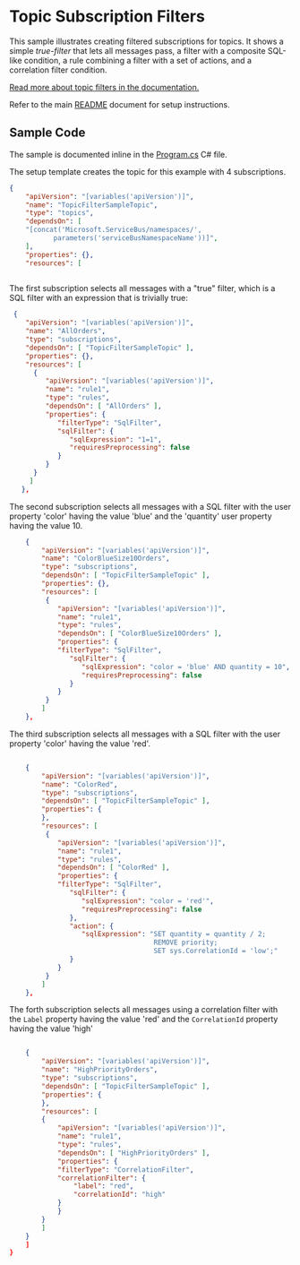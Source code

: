 # Topic Subscription Filters

This sample illustrates creating filtered subscriptions for topics. It shows a
simple *true-filter* that lets all messages pass, a filter with a composite
SQL-like condition, a rule combining a filter with a set of actions, and a
correlation filter condition.  

[Read more about topic filters in the documentation.](https://docs.microsoft.com/azure/service-bus-messaging/topic-filters)

Refer to the main [README](../README.md) document for setup instructions.

## Sample Code 

The sample is documented inline in the [Program.cs](Program.cs) C# file.

The setup template creates the topic for this example with 4 subscriptions. 

``` JSON
{
    "apiVersion": "[variables('apiVersion')]",
    "name": "TopicFilterSampleTopic",
    "type": "topics",
    "dependsOn": [
    "[concat('Microsoft.ServiceBus/namespaces/', 
           parameters('serviceBusNamespaceName'))]",
    ],
    "properties": {},
    "resources": [
    

```

The first subscription selects all messages with a "true" filter, which is a SQL
filter with an expression that is trivially true:

``` JSON
 {
    "apiVersion": "[variables('apiVersion')]",
    "name": "AllOrders",
    "type": "subscriptions",
    "dependsOn": [ "TopicFilterSampleTopic" ],
    "properties": {},
    "resources": [
      {
         "apiVersion": "[variables('apiVersion')]",
         "name": "rule1",
         "type": "rules",
         "dependsOn": [ "AllOrders" ],
         "properties": {
            "filterType": "SqlFilter",
            "sqlFilter": {
               "sqlExpression": "1=1",
               "requiresPreprocessing": false
            }
         }
      }
     ]
   },
```

The second subscription selects all messages with a SQL filter with the user
property 'color' having the value 'blue' and the 'quantity' user property having
the value 10. 

``` JSON
    {
        "apiVersion": "[variables('apiVersion')]",
        "name": "ColorBlueSize10Orders",
        "type": "subscriptions",
        "dependsOn": [ "TopicFilterSampleTopic" ],
        "properties": {},
        "resources": [
         {
            "apiVersion": "[variables('apiVersion')]",
            "name": "rule1",
            "type": "rules",
            "dependsOn": [ "ColorBlueSize10Orders" ],
            "properties": {
            "filterType": "SqlFilter",
               "sqlFilter": {
                  "sqlExpression": "color = 'blue' AND quantity = 10",
                  "requiresPreprocessing": false
               }
            }
         }
        ]
    },
```

The third subscription selects all messages with a SQL filter with the user
property 'color' having the value 'red'. 

``` JSON

    {
        "apiVersion": "[variables('apiVersion')]",
        "name": "ColorRed",
        "type": "subscriptions",
        "dependsOn": [ "TopicFilterSampleTopic" ],
        "properties": {
        },
        "resources": [
         {
            "apiVersion": "[variables('apiVersion')]",
            "name": "rule1",
            "type": "rules",
            "dependsOn": [ "ColorRed" ],
            "properties": {
            "filterType": "SqlFilter",
               "sqlFilter": {
                  "sqlExpression": "color = 'red'",
                  "requiresPreprocessing": false
               },
               "action": {
                  "sqlExpression": "SET quantity = quantity / 2; 
                                    REMOVE priority; 
                                    SET sys.CorrelationId = 'low';"
               }
            }
         }
        ]
    },
```

The forth subscription selects all messages using a correlation filter with the
```Label``` property having the value 'red' and the ```CorrelationId``` property
having the value 'high' 

``` JSON

    {
        "apiVersion": "[variables('apiVersion')]",
        "name": "HighPriorityOrders",
        "type": "subscriptions",
        "dependsOn": [ "TopicFilterSampleTopic" ],
        "properties": {
        },
        "resources": [
        {
            "apiVersion": "[variables('apiVersion')]",
            "name": "rule1",
            "type": "rules",
            "dependsOn": [ "HighPriorityOrders" ],
            "properties": {
            "filterType": "CorrelationFilter",
            "correlationFilter": {
                "label": "red",
                "correlationId": "high"
            }
            }
        }
        ]
    }
    ]
}
```


